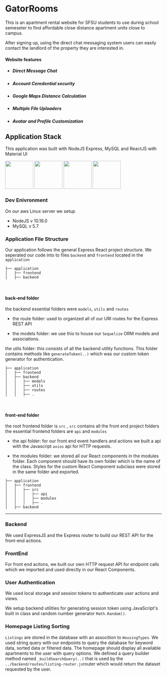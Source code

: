# GatorRooms

This is an apartment rental website for SFSU students to use during school semeseter to find affordable close distance apartment units close to campus. 

After signing up, using the direct chat messaging system users can easily contact the landlord of the property they are interested in.

#### Website features
* ##### Direct Message Chat
* ##### Account Ceredential security
* ##### Google Maps Distance Calculation
* ##### Multiple File Uploaders
* ##### Avatar and Profile Customization





## Application Stack

This application was built with NodeJS Express, MySQL and ReactJS with Material UI

<img src="https://cdn2.iconfinder.com/data/icons/designer-skills/128/react-512.png" height="90"> <img src="https://cdn4.iconfinder.com/data/icons/logos-3/456/nodejs-new-pantone-black-512.png" height="90"> <img src="https://cdn4.iconfinder.com/data/icons/logos-3/426/mysql-512.png" height="90"> <img src="https://cdn2.iconfinder.com/data/icons/amazon-aws-stencils/100/Non-Service_Specific_copy__AWS_Cloud-512.png" height="90">


### Dev Enivronment
On our aws Linux server we setup 

 - NodeJS v 10.16.0  
 - MySQL v 5.7 
 
 
### Application File Structure

Our application follows the general Express React project structure. We seperated our code into to files `backend` and `frontend` located in the `application`

```
├── application                   
│   ├── frontend         
│   ├── backend
```
 
<br>
 
#### back-end folder

the backend essential folders were `models`, `utils` and `routes` 

* the route folder:
  used to organized all of our URI routes for the Express REST API
  
* the models folder:
  we use this to house our `Sequelize` ORM models and associations.
 
the utils folder:
  this consists of all the backend utility functions. This folder contains methods like `generateToken(..)` which was our   custom token generator for authentication.

```
├── application                   
│   ├── frontend         
│   ├── backend
│   │   ├── models
│   │   ├── utils
│   │   ├── routes
│   │   ├── .
```


<br>
 
#### front-end folder

the root frontend folder is `src` , `src` contains all the front end project folders
the essential frontend folders are `api` and `modules`

* the api folder:
 for our front end event handlers and actions we built a api with the Javascript `axios` api for HTTP requests.
  
* the modules folder:
  we stored all our React components in the modules folder. Each component should have its own folder which is the name of the class. Styles for the custom React Component subclass were stored in the same folder and exported.
 

```
├── application                   
│   ├── frontend
│   │   ├── src
│   │   │   ├── api 
│   │   │   ├── modules  
│   │   │   ├── .
│   ├── backend
```
  
  
  
--- 
 
 
### Backend 

We used ExpressJS and the Express router to build our REST API for the front-end actions.

 
 ### FrontEnd
  
For front end acitons, we built our own HTTP request API for endpoint calls which we imported and used directly in our React Components. 


### User Authentication 

We used local storage and session tokens to authenticate user actions and views.

We setup backend utilities for generating session token using JavaScript's built in class and random number generator `Math.Random()`. 




### Homepage Listing Sorting

`Listings` are stored in the database with an assocition to `HousingTypes`. We used string query with our endpoints to query the database for keyword data, sorted data or filtered data. The homepage should display all available apartments to the user with query options. We defined a query builder method named `_buildSearchQuery(..)` that is used by the `../backend/routes/listing-router.js`router which would return the dataset requested by the user.



